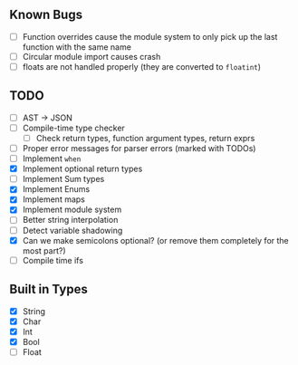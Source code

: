 ## Known Bugs

- [ ] Function overrides cause the module system to only pick up the last function with the same name
- [ ] Circular module import causes crash
- [ ] floats are not handled properly (they are converted to `floatint`)

## TODO

- [ ] AST -> JSON
- [ ] Compile-time type checker
  - [ ] Check return types, function argument types, return exprs
- [ ] Proper error messages for parser errors (marked with TODOs)
- [ ] Implement `when`
- [x] Implement optional return types
- [ ] Implement Sum types
- [x] Implement Enums
- [x] Implement maps
- [x] Implement module system
- [ ] Better string interpolation
- [ ] Detect variable shadowing
- [x] Can we make semicolons optional? (or remove them completely for the most part?)
- [ ] Compile time ifs

## Built in Types

- [x] String
- [x] Char
- [x] Int
- [x] Bool
- [ ] Float
